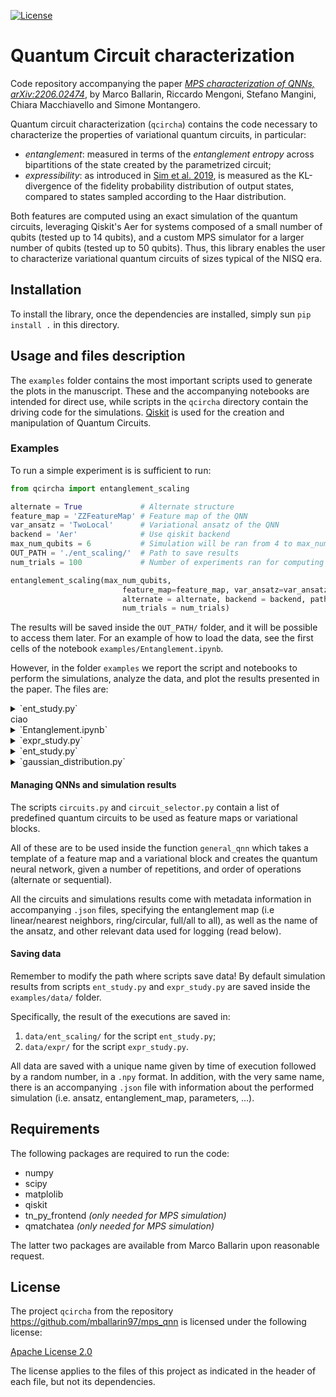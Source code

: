 [![License](https://img.shields.io/badge/License-Apache_2.0-blue.svg)](https://opensource.org/licenses/Apache-2.0)

# Quantum Circuit characterization

Code repository accompanying the paper *[MPS characterization of QNNs, arXiv:2206.02474](https://arxiv.org/abs/2206.02474)*, by Marco Ballarin, Riccardo Mengoni, Stefano Mangini, Chiara Macchiavello and Simone Montangero.

Quantum circuit characterization (`qcircha`) contains the code necessary to characterize the properties of variational quantum circuits, in particular:

- *entanglement*: measured in terms of the *entanglement entropy* across bipartitions of the state created by the parametrized circuit;
- *expressibility*: as introduced in [Sim et al. 2019](https://arxiv.org/abs/1905.10876), is measured as the KL-divergence of the fidelity probability distribution of output states, compared to states sampled according to the Haar distribution.

Both features are computed using an exact simulation of the quantum circuits, leveraging Qiskit's Aer for systems composed of a small number of qubits (tested up to 14 qubits), and a custom MPS simulator for a larger number of qubits (tested up to 50 qubits). Thus, this library enables the user to characterize variational quantum circuits of sizes typical of the NISQ era.

## Installation

To install the library, once the dependencies are installed, simply sun `pip install .` in this directory.

## Usage and files description

The `examples` folder contains the most important scripts used to generate the plots in the manuscript. These and the accompanying notebooks are intended for direct use, while scripts in the `qcircha` directory contain the driving code for the simulations. [Qiskit](https://github.com/Qiskit) is used for the creation and manipulation of Quantum Circuits.

### Examples

To run a simple experiment is is sufficient to run:

```python
from qcircha import entanglement_scaling

alternate = True             # Alternate structure
feature_map = 'ZZFeatureMap' # Feature map of the QNN
var_ansatz = 'TwoLocal'      # Variational ansatz of the QNN
backend = 'Aer'              # Use qiskit backend
max_num_qubits = 6           # Simulation will be ran from 4 to max_num_qubits
OUT_PATH = './ent_scaling/'  # Path to save results
num_trials = 100             # Number of experiments ran for computing the average

entanglement_scaling(max_num_qubits,
                         feature_map=feature_map, var_ansatz=var_ansatz,
                         alternate = alternate, backend = backend, path=OUT_PATH,
                         num_trials = num_trials)
```

The results will be saved inside the `OUT_PATH/` folder, and it will be possible to
access them later. For an example of how to load the data, see the first cells of
the notebook `examples/Entanglement.ipynb`.

However, in the folder `examples` we report the script and notebooks to perform the simulations, analyze the data, and plot the results presented in the paper. The files are:

<details>
   <summary>`ent_study.py`</summary>

   In this example, we show how to study the entanglement production inside a layered QNN with data reuploading with user-defined feature map and variational form. It is possible to use pre-defined circuit templates (see script `circuits.py` and `circuit_selector.py` below for a list of available pre-defined circuits), or even custom parametrized circuits created with Qiskit (in order to work, the circuits must have the attribute `.parameters`). The script can be used to generate data for studying the total entanglement production (function `ent_scaling`) or the entanglement distribution across bonds (`compute_bond_entanglement`).
</details>
ciao
<details>
   <summary>`Entanglement.ipynb`</summary>

   Notebook used to analyze and plot the data generated with the `ent_study.py` script.
</details>

<details>
   <summary>`expr_study.py`</summary>

   Used to study the expressibility of a layered QNN with data reuploading with user-defined feature map and variational forms (see above for details on the definition of the circuits).
</details>

<details>
   <summary>`ent_study.py`</summary>
</details>

<details>
   <summary>`gaussian_distribution.py`</summary>

   Example to show how to change the random distribution from which the parameters are sampled.
   This script produces output files that are slightly different from the usual ones, and are
   described in the header of the example file.
</details>

#### Managing QNNs and simulation results

The scripts `circuits.py` and `circuit_selector.py` contain a list of predefined quantum circuits to be used as feature maps or variational blocks.

All of these are to be used inside the function `general_qnn` which takes a template of a feature map and a variational block and creates the quantum neural network, given a number of repetitions, and order of operations (alternate or sequential).

All the circuits and simulations results come with metadata information in accompanying `.json` files, specifying the entanglement map (i.e linear/nearest neighbors, ring/circular, full/all to all), as well as the name of the ansatz, and other relevant data used for logging (read below).

#### Saving data

Remember to modify the path where scripts save data! By default simulation results from scripts `ent_study.py` and `expr_study.py` are saved inside the `examples/data/` folder.

Specifically, the result of the executions are saved in:

1. `data/ent_scaling/` for the script `ent_study.py`;
2. `data/expr/` for the script `expr_study.py`.

All data are saved with a unique name given by time of execution followed by a random number, in a `.npy` format. In addition, with the very same name, there is an accompanying `.json` file with information about the performed simulation (i.e. ansatz, entanglement_map,  parameters, ...).

## Requirements

The following packages are required to run the code:

- numpy
- scipy
- matplolib
- qiskit
- tn_py_frontend *(only needed for MPS simulation)*
- qmatchatea *(only needed for MPS simulation)*

The latter two packages are available from Marco Ballarin upon reasonable request.

## License

The project `qcircha` from the repository https://github.com/mballarin97/mps_qnn
is licensed under the following license:

[Apache License 2.0](LICENSE)

The license applies to the files of this project as indicated
in the header of each file, but not its dependencies.
